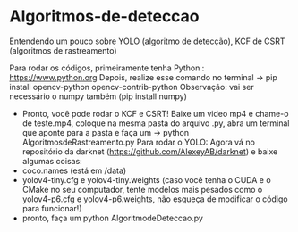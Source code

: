 # Algoritmos-de-deteccao
Entendendo um pouco sobre YOLO (algoritmo de detecção), KCF de CSRT (algoritmos de rastreamento)

Para rodar os códigos, primeiramente tenha Python : https://www.python.org
Depois, realize esse comando no terminal -> pip install opencv-python opencv-contrib-python
Observação: vai ser necessário o numpy também (pip install numpy)
- Pronto, você pode rodar o KCF e CSRT! Baixe um video mp4 e chame-o de teste.mp4, coloque na mesma pasta do arquivo .py, abra um terminal que aponte para a pasta e faça um -> python AlgoritmosdeRastreamento.py
Para rodar o YOLO:
Agora vá no repositório da darknet (https://github.com/AlexeyAB/darknet) e baixe algumas coisas:
- coco.names (está em /data)
- yolov4-tiny.cfg e yolov4-tiny.weights (caso você tenha o CUDA e o CMake no seu computador, tente modelos mais pesados como o yolov4-p6.cfg e yolov4-p6.weights, não esqueça de modificar o código para funcionar!)
- pronto, faça um python AlgoritmodeDeteccao.py
